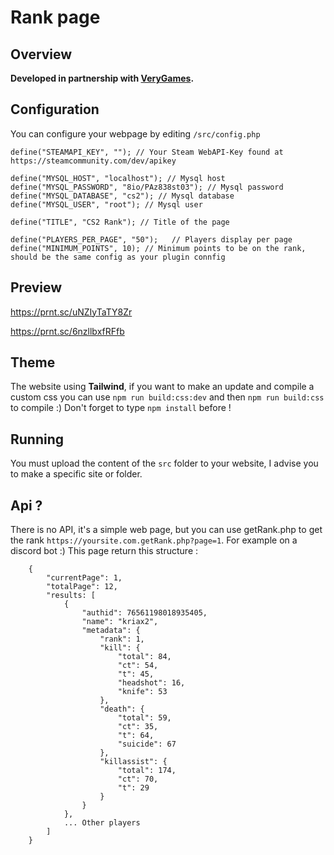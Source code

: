 # Rank page

## Overview
**Developed in partnership with [VeryGames](https://www.verygames.net).**

## Configuration
You can configure your webpage by editing `/src/config.php`

```
define("STEAMAPI_KEY", ""); // Your Steam WebAPI-Key found at https://steamcommunity.com/dev/apikey

define("MYSQL_HOST", "localhost"); // Mysql host
define("MYSQL_PASSWORD", "8io/PAz838st03"); // Mysql password
define("MYSQL_DATABASE", "cs2"); // Mysql database
define("MYSQL_USER", "root"); // Mysql user

define("TITLE", "CS2 Rank"); // Title of the page

define("PLAYERS_PER_PAGE", "50");   // Players display per page
define("MINIMUM_POINTS", 10); // Minimum points to be on the rank, should be the same config as your plugin connfig
```

## Preview 
https://prnt.sc/uNZIyTaTY8Zr

https://prnt.sc/6nzllbxfRFfb

## Theme
The website using **Tailwind**, if you want to make an update and compile a custom css you can use `npm run build:css:dev` and then `npm run build:css` to compile :) 
Don't forget to type `npm install` before !

## Running
You must upload the content of the `src` folder to your website, I advise you to make a specific site or folder.

## Api ?
There is no API, it's a simple web page, but you can use getRank.php to get the rank `https://yoursite.com.getRank.php?page=1`. For example on a discord bot :)
This page return this structure : 
```
    {
        "currentPage": 1,
        "totalPage": 12,
        "results: [
            {
                "authid": 76561198018935405,
                "name": "kriax2",
                "metadata": {
                    "rank": 1,
                    "kill": {
                        "total": 84,
                        "ct": 54,
                        "t": 45,
                        "headshot": 16,
                        "knife": 53
                    },
                    "death": {
                        "total": 59,
                        "ct": 35,
                        "t": 64,
                        "suicide": 67
                    },
                    "killassist": {
                        "total": 174,
                        "ct": 70,
                        "t": 29
                    }
                }
            },
            ... Other players
        ]
    }
```